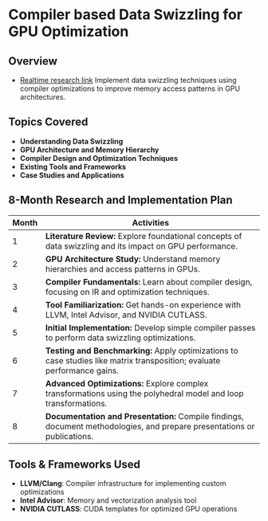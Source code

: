 # Compiler based Data Swizzling for GPU Optimization

## Overview
- [Realtime research link](https://zany-delphinium-4a4.notion.site/Implementing-data-swizzling-using-a-compiler-for-GPU-optimization-1b55b416f4ae8066bca2cb8212f64957)
Implement data swizzling techniques using compiler optimizations to improve memory access patterns in GPU architectures. 

## Topics Covered
- **Understanding Data Swizzling**
- **GPU Architecture and Memory Hierarchy**
- **Compiler Design and Optimization Techniques**
- **Existing Tools and Frameworks**
- **Case Studies and Applications**

## 8-Month Research and Implementation Plan

| Month | Activities |
|-------|----------------------------------------------------------------------------------------------------|
| 1     | **Literature Review:** Explore foundational concepts of data swizzling and its impact on GPU performance. |
| 2     | **GPU Architecture Study:** Understand memory hierarchies and access patterns in GPUs. |
| 3     | **Compiler Fundamentals:** Learn about compiler design, focusing on IR and optimization techniques. |
| 4     | **Tool Familiarization:** Get hands-on experience with LLVM, Intel Advisor, and NVIDIA CUTLASS. |
| 5     | **Initial Implementation:** Develop simple compiler passes to perform data swizzling optimizations. |
| 6     | **Testing and Benchmarking:** Apply optimizations to case studies like matrix transposition; evaluate performance gains. |
| 7     | **Advanced Optimizations:** Explore complex transformations using the polyhedral model and loop transformations. |
| 8     | **Documentation and Presentation:** Compile findings, document methodologies, and prepare presentations or publications. |

## Tools & Frameworks Used
- **LLVM/Clang**: Compiler infrastructure for implementing custom optimizations
- **Intel Advisor**: Memory and vectorization analysis tool
- **NVIDIA CUTLASS**: CUDA templates for optimized GPU operations

